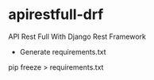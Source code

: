 # apirestfull-drf
API Rest Full With Django Rest Framework


- Generate requirements.txt  

pip freeze > requirements.txt

